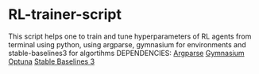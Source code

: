 # RL-trainer-script
This script helps one to train and tune hyperparameters of RL agents from terminal using python, using argparse, gymnasium for environments and stable-baselines3 for algortihms
DEPENDENCIES:
[Argparse](https://docs.python.org/3/library/argparse.html)
[Gymnasium](https://gymnasium.farama.org/)
[Optuna](https://optuna.org/)
[Stable Baselines 3](https://stable-baselines.readthedocs.io/en/master/)
